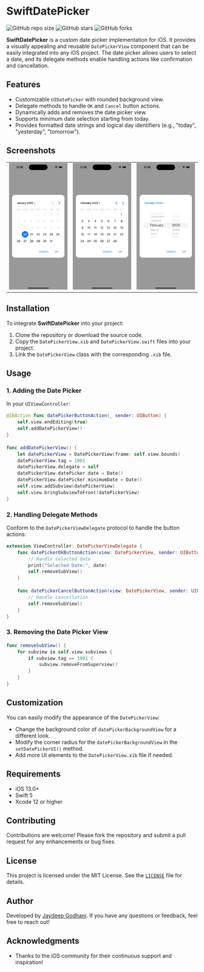 # SwiftDatePicker

![GitHub repo size](https://img.shields.io/github/repo-size/jaydeep-godhani/SwiftDatePicker)
![GitHub stars](https://img.shields.io/github/stars/jaydeep-godhani/SwiftDatePicker?style=social)
![GitHub forks](https://img.shields.io/github/forks/jaydeep-godhani/SwiftDatePicker?style=social)

**SwiftDatePicker** is a custom date picker implementation for iOS. It provides a visually appealing and reusable `DatePickerView` component that can be easily integrated into any iOS project. The date picker allows users to select a date, and its delegate methods enable handling actions like confirmation and cancellation.

## Features

- Customizable `UIDatePicker` with rounded background view.
- Delegate methods to handle `OK` and `Cancel` button actions.
- Dynamically adds and removes the date picker view.
- Supports minimum date selection starting from today.
- Provides formatted date strings and logical day identifiers (e.g., "today", "yesterday", "tomorrow").

## Screenshots

<table>
  <tr>
    <td><img src="Images/Screenshot - 1.png" width=270></td>
    <td><img src="Images/Screenshot - 2.png" width=270></td>
    <td><img src="Images/Screenshot - 3.png" width=270></td>
  </tr>
</table>

## Installation

To integrate **SwiftDatePicker** into your project:

1. Clone the repository or download the source code.
2. Copy the `DatePickerView.xib` and `DatePickerView.swift` files into your project.
3. Link the `DatePickerView` class with the corresponding `.xib` file.

## Usage

### 1. Adding the Date Picker

In your `UIViewController`:

```swift
@IBAction func datePickerButtonAction(_ sender: UIButton) {
    self.view.endEditing(true)
    self.addDatePickerView()
}

func addDatePickerView() {
    let datePickerView = DatePickerView(frame: self.view.bounds)
    datePickerView.tag = 1001
    datePickerView.delegate = self
    datePickerView.datePicker.date = Date()
    datePickerView.datePicker.minimumDate = Date()
    self.view.addSubview(datePickerView)
    self.view.bringSubviewToFront(datePickerView)
}
```

### 2. Handling Delegate Methods

Conform to the `DatePickerViewDelegate` protocol to handle the button actions:

```swift
extension ViewController: DatePickerViewDelegate {
    func datePickerOkButtonAction(view: DatePickerView, sender: UIButton, date: Date) {
        // Handle selected date
        print("Selected Date:", date)
        self.removeSubView()
    }
    
    func datePickerCancelButtonAction(view: DatePickerView, sender: UIButton) {
        // Handle cancellation
        self.removeSubView()
    }
}
```

### 3. Removing the Date Picker View

```swift
func removeSubView() {
    for subview in self.view.subviews {
        if subview.tag == 1001 {
            subview.removeFromSuperview()
        }
    }
}
```

## Customization

You can easily modify the appearance of the `DatePickerView`:

- Change the background color of `datePickerBackgroundView` for a different look.
- Modify the corner radius for the `datePickerBackgroundView` in the `setDatePickerUI()` method.
- Add more UI elements to the `DatePickerView.xib` file if needed.

## Requirements

- iOS 13.0+
- Swift 5
- Xcode 12 or higher

## Contributing

Contributions are welcome! Please fork the repository and submit a pull request for any enhancements or bug fixes.

## License

This project is licensed under the MIT License. See the [`LICENSE`](LICENSE) file for details.

## Author

Developed by [Jaydeep Godhani](https://github.com/jaydeep-godhani). If you have any questions or feedback, feel free to reach out!

## Acknowledgments

- Thanks to the iOS community for their continuous support and inspiration!
